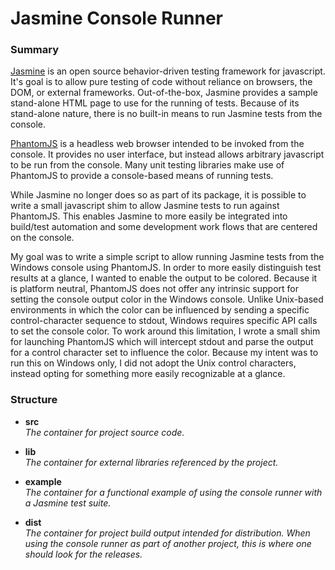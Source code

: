 # Jasmine Console Runner

### Summary

[Jasmine](http://jasmine.github.io/2.3/introduction.html "Jasmine") is an open source behavior-driven testing framework for javascript.  It's goal is to allow pure testing of code without reliance on browsers, the DOM, or external frameworks.  Out-of-the-box, Jasmine provides a sample stand-alone HTML page to use for the running of tests.  Because of its stand-alone nature, there is no built-in means to run Jasmine tests from the console.

[PhantomJS](http://phantomjs.org/ "PhantomJS") is a headless web browser intended to be invoked from the console.  It provides no user interface, but instead allows arbitrary javascript to be run from the console.  Many unit testing libraries make use of PhantomJS to provide a console-based means of running tests.

While Jasmine no longer does so as part of its package, it is possible to write a small javascript shim to allow Jasmine tests to run against PhantomJS.  This enables Jasmine to more easily be integrated into build/test automation and some development work flows that are centered on the console.  

My goal was to write a simple script to allow running Jasmine tests from the Windows console using PhantomJS.  In order to more easily distinguish test results at a glance, I wanted to enable the output to be colored.  Because it is platform neutral, PhantomJS does not offer any intrinsic support for setting the console output color in the Windows console.  Unlike Unix-based environments in which the color can be influenced by sending a specific control-character sequence to stdout, Windows requires specific API calls to set the console color.  To work around this limitation, I wrote a small shim for launching PhantomJS which will intercept stdout and parse the output for a control character set to influence the color.  Because my intent was to run this on Windows only, I did not adopt the Unix control characters, instead opting for something more easily recognizable at a glance.

### Structure

* **src**  
  _The container for project source code._
  
* **lib**  
  _The container for external libraries referenced by the project._
  
* **example**  
  _The container for a functional example of using the console runner with a Jasmine test suite._
  
* **dist**  
  _The container for project build output intended for distribution.  When using the console runner as part of another project, this is where one should look for the releases._
